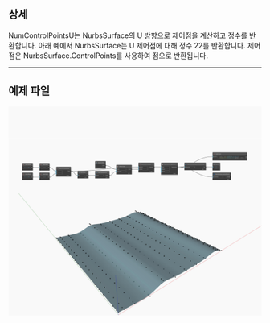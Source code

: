## 상세
NumControlPointsU는 NurbsSurface의 U 방향으로 제어점을 계산하고 정수를 반환합니다. 아래 예에서 NurbsSurface는 U 제어점에 대해 정수 22를 반환합니다. 제어점은 NurbsSurface.ControlPoints를 사용하여 점으로 반환됩니다.
___
## 예제 파일

![NumControlPointsU](./Autodesk.DesignScript.Geometry.NurbsSurface.NumControlPointsU_img.jpg)

